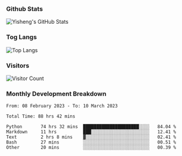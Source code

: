 ### Github Stats
![Yisheng's GitHub Stats](https://github-readme-stats-9qabuvhk1-gongyisheng.vercel.app/api?username=gongyisheng&count_private=true&show_icons=true)
### Tog Langs
![Top Langs](https://github-readme-stats-9qabuvhk1-gongyisheng.vercel.app/api/top-langs/?username=gongyisheng&layout=compact)
### Visitors
![Visitor Count](https://profile-counter.glitch.me/gongyisheng/count.svg)
### Monthly Development Breakdown
<!--START_SECTION:waka-->

```text
From: 08 February 2023 - To: 10 March 2023

Total Time: 88 hrs 42 mins

Python       74 hrs 32 mins  █████████████████████░░░░   84.04 %
Markdown     11 hrs          ███░░░░░░░░░░░░░░░░░░░░░░   12.41 %
Text         2 hrs 8 mins    ▓░░░░░░░░░░░░░░░░░░░░░░░░   02.41 %
Bash         27 mins         ░░░░░░░░░░░░░░░░░░░░░░░░░   00.51 %
Other        20 mins         ░░░░░░░░░░░░░░░░░░░░░░░░░   00.39 %
```

<!--END_SECTION:waka-->
